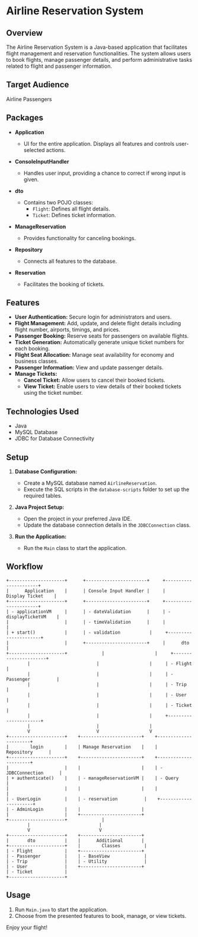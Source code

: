 # Airline Reservation System

## Overview
The Airline Reservation System is a Java-based application that facilitates flight management and reservation functionalities. The system allows users to book flights, manage passenger details, and perform administrative tasks related to flight and passenger information.


## Target Audience
Airline Passengers

## Packages
- **Application**
  - UI for the entire application. Displays all features and controls user-selected actions.

- **ConsoleInputHandler**
  - Handles user input, providing a chance to correct if wrong input is given.

- **dto**
  - Contains two POJO classes:
    - `Flight`: Defines all flight details.
    - `Ticket`: Defines ticket information.

- **ManageReservation**
  - Provides functionality for canceling bookings.

- **Repository**
  - Connects all features to the database.

- **Reservation**
  - Facilitates the booking of tickets.

## Features

- **User Authentication:** Secure login for administrators and users.
- **Flight Management:** Add, update, and delete flight details including flight number, airports, timings, and prices.
- **Passenger Booking:** Reserve seats for passengers on available flights.
- **Ticket Generation:** Automatically generate unique ticket numbers for each booking.
- **Flight Seat Allocation:** Manage seat availability for economy and business classes.
- **Passenger Information:** View and update passenger details.
- **Manage Tickets:**
  - **Cancel Ticket:** Allow users to cancel their booked tickets.
  - **View Ticket:** Enable users to view details of their booked tickets using the ticket number.

## Technologies Used

- Java
- MySQL Database
- JDBC for Database Connectivity

## Setup

1. **Database Configuration:**
   - Create a MySQL database named `AirlineReservation`.
   - Execute the SQL scripts in the `database-scripts` folder to set up the required tables.

2. **Java Project Setup:**
   - Open the project in your preferred Java IDE.
   - Update the database connection details in the `JDBCConnection` class.

3. **Run the Application:**
   - Run the `Main` class to start the application.

## Workflow
```
+---------------------+      +-----------------------+     +----------------------+
|      Application    |      | Console Input Handler |     |    Display Ticket    |
+---------------------+      +-----------------------+     +----------------------+
| - applicationVM     |      | - dateValidation      |     | - displayTicketVM    |
|                     |      | - timeValidation      |     |                      |
| + start()           |      | - validation           |     +----------------------+
|                     |      +-----------------------+     |      dto             |
+---------------------+             |                   |     +----------------------+
        |                         |                   |     | - Flight             |
        |                         |                   |     | - Passenger          |
        |                         |                   |     | - Trip               |
        |                         |                   |     | - User               |
        |                         |                   |     | - Ticket             |
        |                         |                   |     +----------------------+
        |                         |                   |
        V                         V                   V
+---------------------+    +-----------------------+    +----------------------+
|        login        |    | Manage Reservation    |    |      Repository      |
+---------------------+    +-----------------------+    +----------------------+
|                     |    |                       |    | - JDBCConnection      |
| + authenticate()    |    | - manageReservationVM |    | - Query               |
|                     |    |                       |    |                      |
| - UserLogin         |    | - reservation          |    +----------------------+
| - AdminLogin        |    |                       |
|                     |    +-----------------------+
+---------------------+             |
        |                          |
        V                          V
+---------------------+    +-----------------------+
|       dto           |    |      Additional       |
+---------------------+    |        Classes         |
| - Flight            |    +-----------------------+
| - Passenger         |    | - BaseView             |
| - Trip              |    | - Utility              |
| - User              |    +-----------------------+
| - Ticket            |
+---------------------+
```

## Usage
1. Run `Main.java` to start the application.
2. Choose from the presented features to book, manage, or view tickets.

Enjoy your flight!
